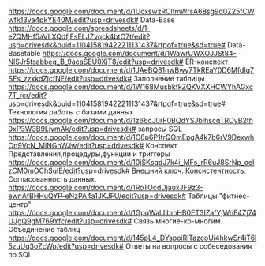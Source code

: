 https://docs.google.com/document/d/1UcxswzRCltmWrsA68sg9d0Z25fCWwfk13va4pkYE40M/edit?usp=drivesdk# Data-Base
https://docs.google.com/spreadsheets/d/1-e7QMHf5aVLXQdfjFsELJZvqck4btO7t/edit?usp=drivesdk&ouid=110415819422211131437&rtpof=true&sd=true# Data-Basetable
https://docs.google.com/document/d/1WawrUWXOJJSt84-NlSJr5tsabbeq_B_9acaSEU0XjT8/edit?usp=drivesdk# ER-конспект
https://docs.google.com/document/d/1JAeBQ81nwBwy7TkREaY0D6MfdIq7SFs_zzxkdZjcfNE/edit?usp=drivesdk# Заполнение таблицы
https://docs.google.com/document/d/1W168MusbkfkZQKVXXHCWYhAGxc7T_rcr/edit?usp=drivesdk&ouid=110415819422211131437&rtpof=true&sd=true# Технология работы с базами данных
https://docs.google.com/document/d/1z66cJ0rF0BQdYSJbIhscqTROyB2th0xP3W3B9LjymAk/edit?usp=drivesdk# запросы SQL
https://docs.google.com/document/d/1C6p6P1trQQmEpgA4k7b6rV9DexwhOn9VcN_MlNGnWJw/edit?usp=drivesdk# Конспект Представления,процедуры,функции и триггеры
https://docs.google.com/document/d/10jSKsqdJ7k4i_MFs_rR6uJ8SrNp_oeIzCM0mOChSuIE/edit?usp=drivesdk# Внешний ключ. Консистентность. Согласованность данных. 
https://docs.google.com/document/d/1RoTOcdDjauxJF9z3-ewnAfBHHuQYP-eNzPA4a1JKJFU/edit?usp=drivesdk# Таблицы "фитнес-центр"
https://docs.google.com/document/d/1GpqWalJlbmHB0ET3IZafYjWnE4Zj74UJgQ9gM769Yfc/edit?usp=drivesdk# Связь многие-ко-многим. Объединение таблиц
https://docs.google.com/document/d/145pL4_DYspoiRlTazcoUi4hkwSr4iT6l5zuUq3oZcWo/edit?usp=drivesdk# Ответы на вопросы с собеседования по SQL
